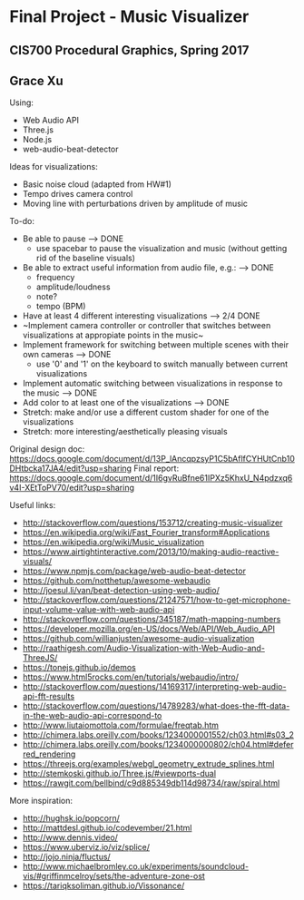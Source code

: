 # Final Project - Music Visualizer
## CIS700 Procedural Graphics, Spring 2017
## Grace Xu 

Using:
- Web Audio API
- Three.js
- Node.js 
- web-audio-beat-detector

Ideas for visualizations: 
- Basic noise cloud (adapted from HW#1)
- Tempo drives camera control 
- Moving line with perturbations driven by amplitude of music

To-do:
- Be able to pause --> DONE 
	- use spacebar to pause the visualization and music (without getting rid of the baseline visuals)
- Be able to extract useful information from audio file, e.g.: --> DONE
	- frequency
	- amplitude/loudness
	- note?
	- tempo (BPM)
- Have at least 4 different interesting visualizations --> 2/4 DONE 
- ~Implement camera controller or controller that switches between visualizations at appropiate points in the music~
- Implement framework for switching between multiple scenes with their own cameras --> DONE 
	- use '0' and '1' on the keyboard to switch manually between current visualizations 
- Implement automatic switching between visualizations in response to the music --> DONE
- Add color to at least one of the visualizations --> DONE
- Stretch: make and/or use a different custom shader for one of the visualizations
- Stretch: more interesting/aesthetically pleasing visuals

Original design doc: https://docs.google.com/document/d/13P_lAncqpzsyP1C5bAflfCYHUtCnb10DHtbcka17JA4/edit?usp=sharing
Final report: https://docs.google.com/document/d/1I6gvRuBfne61IPXz5KhxU_N4pdzxq6v4I-XEtToPV70/edit?usp=sharing

Useful links: 
- http://stackoverflow.com/questions/153712/creating-music-visualizer
- https://en.wikipedia.org/wiki/Fast_Fourier_transform#Applications
- https://en.wikipedia.org/wiki/Music_visualization
- https://www.airtightinteractive.com/2013/10/making-audio-reactive-visuals/
- https://www.npmjs.com/package/web-audio-beat-detector
- https://github.com/notthetup/awesome-webaudio
- http://joesul.li/van/beat-detection-using-web-audio/
- http://stackoverflow.com/questions/21247571/how-to-get-microphone-input-volume-value-with-web-audio-api
- http://stackoverflow.com/questions/345187/math-mapping-numbers
- https://developer.mozilla.org/en-US/docs/Web/API/Web_Audio_API
- https://github.com/willianjusten/awesome-audio-visualization
- http://raathigesh.com/Audio-Visualization-with-Web-Audio-and-ThreeJS/
- https://tonejs.github.io/demos
- https://www.html5rocks.com/en/tutorials/webaudio/intro/
- http://stackoverflow.com/questions/14169317/interpreting-web-audio-api-fft-results
- http://stackoverflow.com/questions/14789283/what-does-the-fft-data-in-the-web-audio-api-correspond-to
- http://www.liutaiomottola.com/formulae/freqtab.htm
- http://chimera.labs.oreilly.com/books/1234000001552/ch03.html#s03_2
- http://chimera.labs.oreilly.com/books/1234000000802/ch04.html#deferred_rendering
- https://threejs.org/examples/webgl_geometry_extrude_splines.html
- http://stemkoski.github.io/Three.js/#viewports-dual
- https://rawgit.com/bellbind/c9d885349db114d98734/raw/spiral.html 

More inspiration:
- http://hughsk.io/popcorn/
- http://mattdesl.github.io/codevember/21.html
- http://www.dennis.video/ 
- https://www.uberviz.io/viz/splice/
- http://jojo.ninja/fluctus/
- http://www.michaelbromley.co.uk/experiments/soundcloud-vis/#griffinmcelroy/sets/the-adventure-zone-ost
- https://tariqksoliman.github.io/Vissonance/